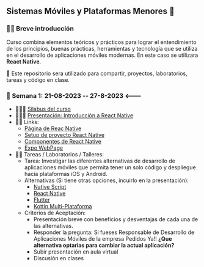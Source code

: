 ## Sistemas Móviles y Plataformas Menores 👋

### 🙋‍♀️ Breve introducción
Curso combina elementos teóricos y prácticos para lograr el entendimiento de los principios, buenas prácticas, herramientas y tecnología que se utiliza en el desarrollo de aplicaciones móviles modernas. En este caso se utilizara **React Native**.

🧙 Este repositorio sera utilizado para compartir, proyectos, laboratorios, tareas y código en clase.

### 🍿 Semana 1: 21-08-2023 -- 27-8-2023 <---

* 👨🏽‍🏫 [Silabus del curso][syllabus course]
* 👨🏽‍🏫 [Presentación: Introducción a React Native][presentation week 1]
* 👩‍💻 Links:
  * [Página de Reac Native][react native web]
  * [Setup de proyecto React Native][react native setup]
  * [Componentes de React Native][react native components]
  * [Expo WebPage][expo web]
* 👩‍💻 Tareas / Laboratorios / Talleres:
  * Tarea: Investigar las diferentes alternativas de desarrollo de aplicaciones móviles que permita tener un solo código y despliegue hacia plataformas iOS y Android.
  * Alternativas (Si tiene otras opciones, incuirlo en la presentación):
    * [Native Script](https://nativescript.org/)
    * [React Native][react native web]
    * [Flutter](https://flutter.dev/learn)
    * [Kottin Multi-Plataforma](https://kotlinlang.org/docs/multiplatform.html)
  * Criterios de Aceptación:
    * Presentación breve con beneficios y desventajas de cada una de las alternativas.
    * Responder la pregunta: Si fueses Responsable de Desarrollo de Aplicaciones Móviles de la empresa Pedidos Ya!! **¿Que alternativa optarias para cambiar la actual aplicación?**
    * Subir presentación en aula virtual
    * Discusión en clases
    




<!--

**Here are some ideas to get you started:**

🙋‍♀️ A short introduction - what is your organization all about?
🌈 Contribution guidelines - how can the community get involved?
👩‍💻 Useful resources - where can the community find your docs? Is there anything else the community should know?
🍿 Fun facts - what does your team eat for breakfast?
🧙 Remember, you can do mighty things with the power of [Markdown](https://docs.github.com/github/writing-on-github/getting-started-with-writing-and-formatting-on-github/basic-writing-and-formatting-syntax)
-->


<!--LINKS-->
[react native web]: https://reactnative.dev/
[react native setup]: https://reactnative.dev/docs/environment-setup
[react native components]: https://reactnative.dev/docs/components-and-apis
[expo web]: https://expo.dev/

<!---RESOURCES-->
[syllabus course]: https://github.com/urp-moviles-2023-2/.github/blob/main/resources/docs/silabo-moviles-2023-2.pdf
[presentation week 1]: https://github.com/urp-moviles-2023-2/.github/blob/main/resources/docs/mobile-class-01.pdf
